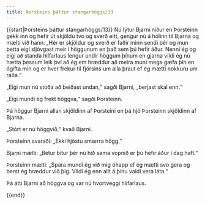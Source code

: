```yaml
---
title: Þorsteins þáttur stangarhöggs/13
---
```


{{start|Þorsteins þáttur stangarhöggs/13}}
<Book>
Nú lýtur Bjarni niður en Þorsteinn gekk inn og hefir út skjöldu tvo og sverð eitt, gengur nú á hólinn til Bjarna og mælti við hann: „Hér er skjöldur og sverð er faðir minn sendi þér og mun þetta eigi sljóvgast meir í höggunum en það sem þú hefir áður. Nenni ég og eigi að standa hlífarlaus lengur undir höggum þínum en gjarna vildi ég nú hætta þessum leik því að ég em hræddur að meira muni mega gæfa þín en ógifta mín og er hver frekur til fjörsins um alla þraut ef ég mætti nokkuru um ráða.“

„Eigi mun nú stoða að beiðast undan,“ sagði Bjarni, „berjast skal enn.“

„Eigi mundi ég frekt höggva,“ sagði Þorsteinn.

Þá höggur Bjarni allan skjöldinn af Þorsteini en þá hjó Þorsteinn skjöldinn af Bjarna.

„Stórt er nú höggvið,“ kvað Bjarni.

Þorsteinn svaraði: „Ekki hjóstu smærra högg.“

Bjarni mælti: „Betur bítur þér nú hið sama vopnið er þú hefir áður í dag haft.“

Þorsteinn mælti: „Spara mundi ég við mig óhapp ef ég mætti svo gera og berst ég hræddur við þig. Vildi ég enn allt á þínu valdi vera láta.“

Þá átti Bjarni að höggva og var nú hvortveggi hlífarlaus.

</Book>
{{end}}
